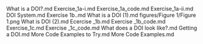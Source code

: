 What is a DOI?.md
Exercise_1a-i.md
Exercise_1a_code.md
Exercise_1a-ii.md
DOI System.md
Exercise 1b..md
What is a DOI (1).md
figures/Figure 1/Figure 1.png
What is DOI (2).md
Ecercise _1b.md
Exercise _1b_code.md
Exercise_1c.md
Exercise _1c_code.md
 What does a DOI look like?.md
Getting a DOI.md
More Code Examples to Try.md
More Code Examples.md
